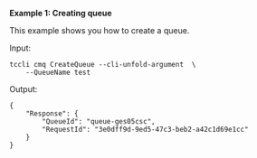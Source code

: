 **Example 1: Creating queue**

This example shows you how to create a queue.

Input: 

```
tccli cmq CreateQueue --cli-unfold-argument  \
    --QueueName test
```

Output: 
```
{
    "Response": {
        "QueueId": "queue-ges05csc",
        "RequestId": "3e0dff9d-9ed5-47c3-beb2-a42c1d69e1cc"
    }
}
```

